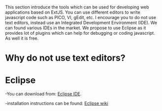 This section introduce the tools which can be used for developing web applications based on ExtJS. You can use different editors to write javascript code such as PICO, VI, gEdit, etc. I encourage you to do not use text editors, instead use an Integrated Development Environment (IDE). We can found various IDEs in the market. We propose to use Eclipse as it provides lot of plugins which can help for debugging or coding javascript. As well it is free.

# Why do not use text editors?



# Eclipse
-You can download from: [Eclipse IDE](https://www.eclipse.org/‎). 

-installation instructions can be found: [Eclipse wiki](http://wiki.eclipse.org/Eclipse/Installation)



